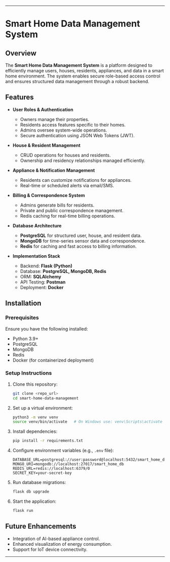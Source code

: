 
---

# Smart Home Data Management System

## Overview

The **Smart Home Data Management System** is a platform designed to efficiently manage users, houses, residents, appliances, and data in a smart home environment. The system enables secure role-based access control and ensures structured data management through a robust backend. 

## Features

- **User Roles & Authentication**
  - Owners manage their properties.
  - Residents access features specific to their homes.
  - Admins oversee system-wide operations.
  - Secure authentication using JSON Web Tokens (JWT).

- **House & Resident Management**
  - CRUD operations for houses and residents.
  - Ownership and residency relationships managed efficiently.

- **Appliance & Notification Management**
  - Residents can customize notifications for appliances.
  - Real-time or scheduled alerts via email/SMS.

- **Billing & Correspondence System**
  - Admins generate bills for residents.
  - Private and public correspondence management.
  - Redis caching for real-time billing operations.

- **Database Architecture**
  - **PostgreSQL** for structured user, house, and resident data.
  - **MongoDB** for time-series sensor data and correspondence.
  - **Redis** for caching and fast access to billing information.

- **Implementation Stack**
  - Backend: **Flask (Python)**
  - Database: **PostgreSQL, MongoDB, Redis**
  - ORM: **SQLAlchemy**
  - API Testing: **Postman**
  - Deployment: **Docker**

## Installation

### Prerequisites

Ensure you have the following installed:

- Python 3.9+
- PostgreSQL
- MongoDB
- Redis
- Docker (for containerized deployment)

### Setup Instructions

1. Clone this repository:

   ```bash
   git clone <repo_url>
   cd smart-home-data-management
   ```

2. Set up a virtual environment:

   ```bash
   python3 -m venv venv
   source venv/bin/activate   # On Windows use: venv\Scripts\activate
   ```

3. Install dependencies:

   ```bash
   pip install -r requirements.txt
   ```

4. Configure environment variables (e.g., `.env` file):

   ```
   DATABASE_URL=postgresql://user:password@localhost:5432/smart_home_db
   MONGO_URI=mongodb://localhost:27017/smart_home_db
   REDIS_URL=redis://localhost:6379/0
   SECRET_KEY=your-secret-key
   ```

5. Run database migrations:

   ```bash
   flask db upgrade
   ```

6. Start the application:

   ```bash
   flask run
   ```




## Future Enhancements

- Integration of AI-based appliance control.
- Enhanced visualization of energy consumption.
- Support for IoT device connectivity.

---

